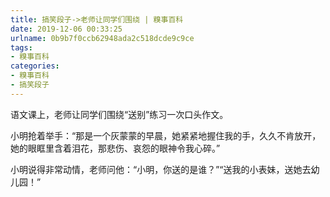 ```yaml
---
title: 搞笑段子->老师让同学们围绕 | 糗事百科
date: 2019-12-06 00:33:25
urlname: 0b9b7f0ccb62948ada2c518dcde9c9ce
tags: 
- 糗事百科
categories:
- 糗事百科
- 搞笑段子
---
```

语文课上，老师让同学们围绕“送别”练习一次口头作文。

小明抢着举手：“那是一个灰蒙蒙的早晨，她紧紧地握住我的手，久久不肯放开，她的眼眶里含着泪花，那悲伤、哀怨的眼神令我心碎。”

小明说得非常动情，老师问他：“小明，你送的是谁？”“送我的小表妹，送她去幼儿园！”


